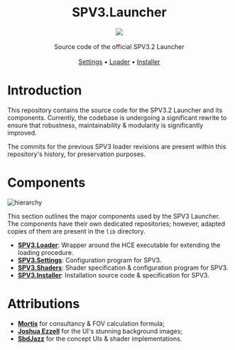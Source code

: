 <h1 align="center">SPV3.Launcher</h1>
<p align="center">
	<img src="https://user-images.githubusercontent.com/10241434/49625813-02e94f00-fa12-11e8-9c30-cfc578a9a23e.png"/>
 <br><br>
 Source code of the official SPV3.2 Launcher
 <br><br>
 <a href="https://github.com/yumiris/SPV3.Settings">Settings</a>
 •
 <a href="https://github.com/yumiris/SPV3.Loader">Loader</a>
 •
 <a href="https://github.com/yumiris/SPV3.Installer">Installer</a>
</p>

# Introduction

This repository contains the source code for the SPV3.2 Launcher and its components. Currently, the codebase is
undergoing a significant rewrite to ensure that robustness, maintainability & modularity is significantly improved.

The commits for the previous SPV3 loader revisions are present within this repository's history, for preservation
purposes.

# Components

![hierarchy](https://user-images.githubusercontent.com/10241434/49678570-236fe280-fac0-11e8-923d-5d8f383d453c.png)

This section outlines the major components used by the SPV3 Launcher. The components have their own dedicated
repositories; however, adapted copies of them are present in the `lib` directory.

- [**SPV3.Loader**](https://github.com/yumiris/SPV3.Loader): Wrapper around the HCE executable for extending the loading
  procedure.
- [**SPV3.Settings**](https://github.com/yumiris/SPV3.Settings): Configuration program for SPV3.
- [**SPV3.Shaders**](https://github.com/yumiris/SPV3.Shaders): Shader specification & configuration program for SPV3.
- [**SPV3.Installer**](https://github.com/yumiris/SPV3.Installer): Installation source code & specification for SPV3.

# Attributions

* [**Mortis**](https://discord.gg/vu2eYwy) for consultancy & FOV calculation formula;
* [**Joshua Ezzell**](https://joshezzell.artstation.com/) for the UI's stunning background images;
* [**SbdJazz**](https://github.com/SubhadeepJasu) for the concept UIs & shader implementations.